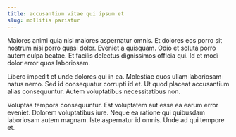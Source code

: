 ```yaml
---
title: accusantium vitae qui ipsum et
slug: mollitia pariatur
---
```


Maiores animi quia nisi maiores aspernatur omnis. Et dolores eos porro sit nostrum nisi porro quasi dolor. Eveniet a quisquam. Odio et soluta porro autem culpa beatae. Et facilis delectus dignissimos officia qui. Id et modi dolor error quos laboriosam.

Libero impedit et unde dolores qui in ea. Molestiae quos ullam laboriosam natus nemo. Sed id consequatur corrupti id et. Ut quod placeat accusantium alias consequuntur. Autem voluptatibus necessitatibus non.

Voluptas tempora consequuntur. Est voluptatem aut esse ea earum error eveniet. Dolorem voluptatibus iure. Neque ea ratione qui quibusdam laboriosam autem magnam. Iste aspernatur id omnis. Unde ad qui tempore et.

